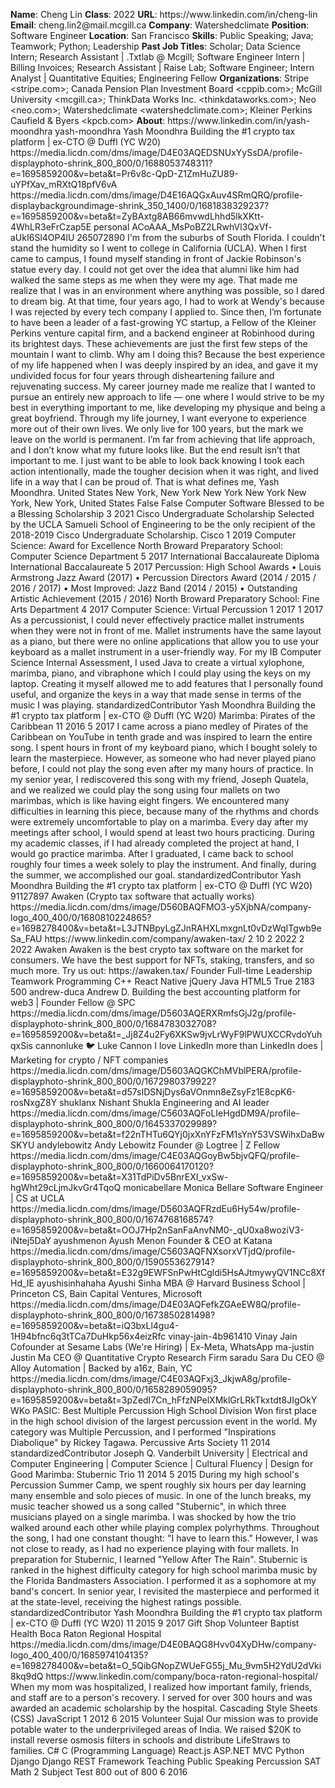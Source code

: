 **Name**: Cheng Lin
**Class**: 2022
**URL**: https://www\.linkedin\.com/in/cheng\-lin
**Email**: cheng\.lin2@mail\.mcgill\.ca
**Company**: Watershedclimate
**Position**: Software Engineer
**Location**: San Francisco
**Skills**: Public Speaking; Java; Teamwork; Python; Leadership
**Past Job Titles**: Scholar; Data Science Intern; Research Assistant | \.Txtlab @ Mcgill; Software Engineer Intern | Billing Invoices; Research Assistant | Raise Lab; Software Engineer; Intern Analyst | Quantitative Equities; Engineering Fellow
**Organizations**: Stripe <stripe\.com>; Canada Pension Plan Investment Board <cppib\.com>; McGill University <mcgill\.ca>; ThinkData Works Inc\. <thinkdataworks\.com>; Neo <neo\.com>; Watershedclimate <watershedclimate\.com>; Kleiner Perkins Caufield & Byers <kpcb\.com>
**About**: https://www\.linkedin\.com/in/yash\-moondhra yash\-moondhra Yash Moondhra Building the \#1 crypto tax platform | ex\-CTO @ Duffl \(YC W20\) https://media\.licdn\.com/dms/image/D4E03AQEDSNUxYySsDA/profile\-displayphoto\-shrink\_800\_800/0/1688053748311?e=1695859200&v=beta&t=Pr6v8c\-QpD\-Z1ZmHuZU89\-uYPfXav\_mRXtQ18pfV6vA https://media\.licdn\.com/dms/image/D4E16AQGxAuv4SRmQRQ/profile\-displaybackgroundimage\-shrink\_350\_1400/0/1681838329237?e=1695859200&v=beta&t=ZyBAxtg8AB66mvwdLhhd5lkXKtt\-4WhLR3eFrCzap5E personal ACoAAA\_MsPoBZ2LRwhVl3QxVf\-aUkI6Sl4OP4lU 265072890 I'm from the suburbs of South Florida\. I couldn't stand the humidity so I went to college in California \(UCLA\)\. When I first came to campus, I found myself standing in front of Jackie Robinson's statue every day\. I could not get over the idea that alumni like him had walked the same steps as me when they were my age\. That made me realize that I was in an environment where anything was possible, so I dared to dream big\.   At that time, four years ago, I had to work at Wendy's because I was rejected by every tech company I applied to\. Since then, I’m fortunate to have been a leader of a fast\-growing YC startup, a Fellow of the Kleiner Perkins venture capital firm, and a backend engineer at Robinhood during its brightest days\.  These achievements are just the first few steps of the mountain I want to climb\.  Why am I doing this? Because the best experience of my life happened when I was deeply inspired by an idea, and gave it my undivided focus for four years through disheartening failure and rejuvenating success\. My career journey made me realize that I wanted to pursue an entirely new approach to life — one where I would strive to be my best in everything important to me, like developing my physique and being a great boyfriend\. Through my life journey, I want everyone to experience more out of their own lives\. We only live for 100 years, but the mark we leave on the world is permanent\.   I’m far from achieving that life approach, and I don’t know what my future looks like\. But the end result isn’t that important to me\. I just want to be able to look back knowing I took each action intentionally, made the tougher decision when it was right, and lived life in a way that I can be proud of\.  That is what defines me, Yash Moondhra\. United States New York, New York New York New York New York, New York, United States False False Computer Software Blessed to be a Blessing Scholarship 3 2021 Cisco Undergraduate Scholarship Selected by the UCLA Samueli School of Engineering to be the only recipient of the 2018\-2019 Cisco Undergraduate Scholarship\. Cisco 1 2019 Computer Science: Award for Excellence North Broward Preparatory School: Computer Science Department 5 2017 International Baccalaureate Diploma International Baccalaureate 5 2017 Percussion: High School Awards • Louis Armstrong Jazz Award \(2017\) • Percussion Directors Award \(2014 / 2015 / 2016 / 2017\) • Most Improved: Jazz Band \(2014 / 2015\) • Outstanding Artistic Achievement \(2015 / 2016\) North Broward Preparatory School: Fine Arts Department 4 2017 Computer Science: Virtual Percussion 1 2017 1 2017 As a percussionist, I could never effectively practice mallet instruments when they were not in front of me\. Mallet instruments have the same layout as a piano, but there were no online applications that allow you to use your keyboard as a mallet instrument in a user\-friendly way\. For my IB Computer Science Internal Assessment, I used Java to create a virtual xylophone, marimba, piano, and vibraphone which I could play using the keys on my laptop\. Creating it myself allowed me to add features that I personally found useful, and organize the keys in a way that made sense in terms of the music I was playing\. standardizedContributor Yash Moondhra Building the \#1 crypto tax platform | ex\-CTO @ Duffl \(YC W20\) Marimba: Pirates of the Caribbean 11 2016 5 2017 I came across a piano medley of Pirates of the Caribbean on YouTube in tenth grade and was inspired to learn the entire song\. I spent hours in front of my keyboard piano, which I bought solely to learn the masterpiece\. However, as someone who had never played piano before, I could not play the song even after my many hours of practice\. In my senior year, I rediscovered this song with my friend, Joseph Quatela, and we realized we could play the song using four mallets on two marimbas, which is like having eight fingers\. We encountered many difficulties in learning this piece, because many of the rhythms and chords were extremely uncomfortable to play on a marimba\. Every day after my meetings after school, I would spend at least two hours practicing\. During my academic classes, if I had already completed the project at hand, I would go practice marimba\. After I graduated, I came back to school roughly four times a week solely to play the instrument\. And finally, during the summer, we accomplished our goal\. standardizedContributor Yash Moondhra Building the \#1 crypto tax platform | ex\-CTO @ Duffl \(YC W20\) 91127897 Awaken \(Crypto tax software that actually works\) https://media\.licdn\.com/dms/image/D560BAQFMO3\-y5XjbNA/company\-logo\_400\_400/0/1680810224865?e=1698278400&v=beta&t=L3JTNBpyLgZJnRAHXLmxgnLt0vDzWqITgwb9eSa\_FAU https://www\.linkedin\.com/company/awaken\-tax/ 2 10 2 2022 2 2022 Awaken Awaken is the best crypto tax software on the market for consumers\. We have the best support for NFTs, staking, transfers, and so much more\. Try us out: https://awaken\.tax/ Founder Full\-time Leadership Teamwork Programming C\+\+ React Native jQuery Java HTML5 True 2183 500 andrew\-duca Andrew D\. Building the best accounting platform for web3 | Founder Fellow @ SPC https://media\.licdn\.com/dms/image/D5603AQERXRmfsGjJ2g/profile\-displayphoto\-shrink\_800\_800/0/1684783032708?e=1695859200&v=beta&t=\_Jj8Z4u2Fy6XKSw9jvLrWyF9lPWUXCCRvdoYuhqxSis cannonluke 🐦 Luke Cannon I love LinkedIn more than LinkedIn does | Marketing for crypto / NFT companies https://media\.licdn\.com/dms/image/D5603AQGKChMVblPERA/profile\-displayphoto\-shrink\_800\_800/0/1672980379922?e=1695859200&v=beta&t=d57sIDSNjDys6aVOnmn8eZsyFz1E8cpK6\-rosNxgZ8Y shuklanx Nishant Shukla Engineering and AI leader https://media\.licdn\.com/dms/image/C5603AQFoLIeHgdDM9A/profile\-displayphoto\-shrink\_800\_800/0/1645337029989?e=1695859200&v=beta&t=f22nTHTu6QYj0jxXnYFzFM1sYnY53VSWihxDaBwSKYU andylebowitz Andy Lebowitz Founder @ Logtree | Z Fellow https://media\.licdn\.com/dms/image/C4E03AQGoyBw5bjvQFQ/profile\-displayphoto\-shrink\_800\_800/0/1660064170120?e=1695859200&v=beta&t=X31TdPiDv5BnrEXI\_vxSw\-hgWht29cLjmJkvGr4TqoQ monicabellare Monica Bellare Software Engineer | CS at UCLA https://media\.licdn\.com/dms/image/D5603AQFRzdEu6Hy54w/profile\-displayphoto\-shrink\_800\_800/0/1674768168574?e=1695859200&v=beta&t=OOJ7Hp2nSanFaAnvNM0\-\_qU0xa8woziV3\-iNtej5DaY ayushmenon Ayush Menon Founder & CEO at Katana https://media\.licdn\.com/dms/image/C5603AQFNXsorxVTjdQ/profile\-displayphoto\-shrink\_800\_800/0/1590553627914?e=1695859200&v=beta&t=E32g9EWFSnPwHtCgldi5HsAJtmywyQV1NCc8XfHd\_IE ayushisinhahaha Ayushi Sinha MBA @ Harvard Business School | Princeton CS, Bain Capital Ventures, Microsoft https://media\.licdn\.com/dms/image/D4E03AQFefkZGAeEW8Q/profile\-displayphoto\-shrink\_800\_800/0/1673850281498?e=1695859200&v=beta&t=iQ3bxLl4gu4\-1H94bfnc6q3tTCa7DuHkp56x4eizRfc vinay\-jain\-4b961410 Vinay Jain Cofounder at Sesame Labs \(We're Hiring\) | Ex\-Meta, WhatsApp ma\-justin Justin Ma CEO @ Quantitative Crypto Research Firm saradu Sara Du CEO @ Alloy Automation | Backed by a16z, Bain, YC https://media\.licdn\.com/dms/image/C4E03AQFxj3\_JkjwA8g/profile\-displayphoto\-shrink\_800\_800/0/1658289059095?e=1695859200&v=beta&t=3pZedI7Cn\_hFfzNPelXMklGrLRkTkxtdt8JIgOkYWKo PASIC: Best Multiple Percussion High School Division Won first place in the high school division of the largest percussion event in the world\. My category was Multiple Percussion, and I performed "Inspirations Diabolique" by Rickey Tagawa\. Percussive Arts Society 11 2014 standardizedContributor Joseph Q\. Vanderbilt University | Electrical and Computer Engineering | Computer Science | Cultural Fluency | Design for Good Marimba: Stubernic Trio 11 2014 5 2015 During my high school's Percussion Summer Camp, we spent roughly six hours per day learning many ensemble and solo pieces of music\. In one of the lunch breaks, my music teacher showed us a song called "Stubernic", in which three musicians played on a single marimba\. I was shocked by how the trio walked around each other while playing complex polyrhythms\. Throughout the song, I had one constant thought: "I have to learn this\." However, I was not close to ready, as I had no experience playing with four mallets\. In preparation for Stubernic, I learned "Yellow After The Rain"\. Stubernic is ranked in the highest difficulty category for high school marimba music by the Florida Bandmasters Association\. I performed it as a sophomore at my band's concert\. In senior year, I revisited the masterpiece and performed it at the state\-level, receiving the highest ratings possible\. standardizedContributor Yash Moondhra Building the \#1 crypto tax platform | ex\-CTO @ Duffl \(YC W20\) 11 2015 9 2017 Gift Shop Volunteer Baptist Health Boca Raton Regional Hospital https://media\.licdn\.com/dms/image/D4E0BAQG8Hvv04XyDHw/company\-logo\_400\_400/0/1685974104135?e=1698278400&v=beta&t=O\_5QibGNopZWUeFG55j\_Mu\_9vm5H2YdU2dVki8kq9dQ https://www\.linkedin\.com/company/boca\-raton\-regional\-hospital/ When my mom was hospitalized, I realized how important family, friends, and staff are to a person's recovery\. I served for over 300 hours and was awarded an academic scholarship by the hospital\. Cascading Style Sheets \(CSS\) JavaScript 1 2012 6 2015 Volunteer Sujal Our mission was to provide potable water to the underprivileged areas of India\. We raised $20K to install reverse osmosis filters in schools and distribute LifeStraws to families\. C\# C \(Programming Language\) React\.js ASP\.NET MVC Python Django Django REST Framework Teaching Public Speaking Percussion SAT Math 2 Subject Test 800 out of 800 6 2016
